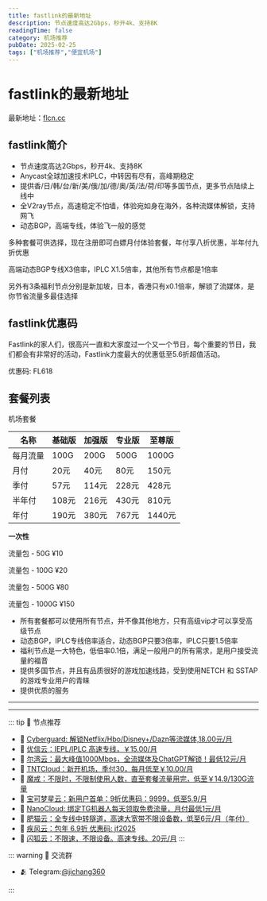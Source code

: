 ```yaml
---
title: fastlink的最新地址
description: 节点速度高达2Gbps，秒开4k、支持8K
readingTime: false
category: 机场推荐
pubDate: 2025-02-25
tags: ["机场推荐","便宜机场"]
---
```


# fastlink的最新地址

最新地址：[flcn.cc](https://a.suola.link/youxinyun)

## fastlink简介

* 节点速度高达2Gbps，秒开4k、支持8K
* Anycast全球加速技术IPLC，中转因有尽有，高峰期稳定
* 提供香/日/韩/台/新/美/俄/加/德/奥/英/法/荷/印等多国节点，更多节点陆续上线中
* 全V2ray节点，高速稳定不怕墙，体验宛如身在海外，各种流媒体解锁，支持网飞
* 动态BGP，高端专线，体验飞一般的感觉

多种套餐可供选择，现在注册即可白嫖月付体验套餐，年付享八折优惠，半年付九折优惠

高端动态BGP专线X3倍率，IPLC X1.5倍率，其他所有节点都是1倍率

另外有3条福利节点分别是新加坡，日本，香港只有x0.1倍率，解锁了流媒体，是你节省流量多最佳选择

## fastlink优惠码

Fastlink的家人们，很高兴一直和大家度过一个又一个节日，每个重要的节日，我们都会有非常好的活动，Fastlink力度最大的优惠低至5.6折超值活动。

优惠码: FL618

## 套餐列表

机场套餐

| 名称 | 基础版 | 加强版| 专业版| 至尊版 |
| ----| ---- | ---- | ---- | ---- |
|每月流量 | 100G | 200G | 500G | 1000G |
|月付|20元|40元|80元|150元|
|季付|57元|114元|228元|428元|
|半年付|108元|216元|430元|810元|
|年付|190元|380元|767元|1440元|

**一次性**

流量包 - 50G ¥10

流量包 - 100G ¥20

流量包 - 500G ¥80

流量包 - 1000G ¥150


* 所有套餐都可以使用所有节点，并不像其他地方，只有高级vip才可以享受高级节点
* 动态BGP，IPLC专线倍率适合，动态BGP只要3倍率，IPLC只要1.5倍率
* 福利节点是一大特色，低倍率0.1倍，满足一般用户的所有需求，是用户接受流量的福音
* 提供多国节点，并且有品质很好的游戏加速线路，受到使用NETCH 和 SSTAP的游戏专业用户的青睐
* 提供优质的服务


---------
---------

::: tip 🎉 节点推荐
- 🚀 [Cyberguard: 解锁Netflix/Hbo/Disney+/Dazn等流媒体,18.00元/月](https://www.cyberguard.best/#/register?code=XsreC0T5)<br>
- 🚀 [优信云：IEPL/IPLC 高速专线，￥15.00/月](https://www.优信云.com/#/register?code=JRtE5uIV)<br>
- 🚀 [尔湾云：最大峰值1000Mbps，全流媒体及ChatGPT解锁！最低12元/月](https://erwan6.net/auth/register?code=BoObCd)<br>
- 🚀 [TNTCloud：新开机场，季付30，每月低至￥10.00/月](https://haibing822.tntvipaff.cc/#/register?code=GtjJVgml)<br>
- 🚀 [魔戒：不限时，不限制使用人数，直至套餐流量用完，低至￥14.9/130G流量](https://mojie.app/#/register?code=sSdtPtLo)<br>
- 🚀 [宝可梦星云：新用户首单：9折优惠码：9999，低至5.9/月 ](https://a.suola.link/pokemon)<br>
- 🚀 [NanoCloud: 绑定TG机器人每天领取免费流量，月付最低1元/月](https://edu.uodoo.bid/auth/register?code=JMiOQDHf)<br>
- 🚀 [肥猫云：全专线中转隧道，高速大宽带不限设备数，低至6元/月（年付）](https://fchb1188.fcvipaff.cc/register?aff=X1vZd2wf)<br>
- 🚀 [疾风云：包年 6.9折 优惠码: jf2025](https://homes.tr25.cn?code=ReCm)<br>
- 🚀 [闪狐云：不限速，不限设备。高速专线。20元/月](https://inv02.ffaff.cc/register?aff=WQApz2pv)
:::

::: warning  💬 交流群

- 🫂 Telegram:[@jichang360](https://t.me/jichang360)

:::

